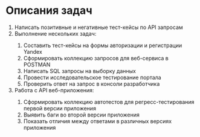 <h1>Описания задач</h1>
<ol>
  <li>Написать позитивные и негативные тест-кейсы по API запросам</li>
  <li>Выполнение нескольких задач:</li>
  <ol>
    <li>Составить тест-кейсы на формы авторизации и регистрации Yandex</li>
    <li>Сформировать коллекцию запросов для веб-сервиса в POSTMAN</li>
    <li>Написать SQL запросы на выборку данных</li>
    <li>Провести исследовательское тестирование портала</li>
    <li>Проверить ответ на запрос в консоли разработчика</li>
  </ol>
  <li>Работа с API веб-приложения:</li>
  <ol>
    <li>Сформировать коллекцию автотестов для регресс-тестирования первой версии приложения</li>
    <li>Выявить баги во второй версии приложения</li>
    <li>Показать отличия между ответами в различных версиях приложения</li>
  </ol>
</ol>
